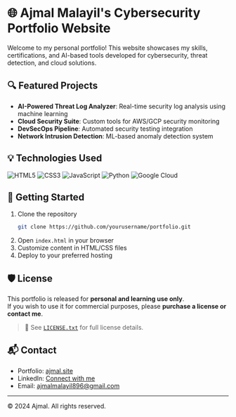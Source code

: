 # 🌐 Ajmal Malayil's Cybersecurity Portfolio Website

Welcome to my personal portfolio! This website showcases my skills, certifications, and AI-based tools developed for cybersecurity, threat detection, and cloud solutions.

## 🔍 Featured Projects

- **AI-Powered Threat Log Analyzer**: Real-time security log analysis using machine learning
- **Cloud Security Suite**: Custom tools for AWS/GCP security monitoring
- **DevSecOps Pipeline**: Automated security testing integration
- **Network Intrusion Detection**: ML-based anomaly detection system

## 💡 Technologies Used

![HTML5](https://img.shields.io/badge/HTML5-E34F26?style=flat&logo=html5&logoColor=white)
![CSS3](https://img.shields.io/badge/CSS3-1572B6?style=flat&logo=css3&logoColor=white)
![JavaScript](https://img.shields.io/badge/JavaScript-F7DF1E?style=flat&logo=javascript&logoColor=black)
![Python](https://img.shields.io/badge/Python-3776AB?style=flat&logo=python&logoColor=white)
![Google Cloud](https://img.shields.io/badge/Google_Cloud-4285F4?style=flat&logo=google-cloud&logoColor=white)

## 🚀 Getting Started

1. Clone the repository
   ```bash
   git clone https://github.com/yourusername/portfolio.git
   ```
2. Open `index.html` in your browser
3. Customize content in HTML/CSS files
4. Deploy to your preferred hosting

## 🛡️ License

This portfolio is released for **personal and learning use only**.  
If you wish to use it for commercial purposes, please **purchase a license or contact me**.

> 📄 See [`LICENSE.txt`](license.txt) for full license details.

## 📬 Contact

- Portfolio: [ajmal.site]([https://ajmal.site](https://ajmalmalayil.pages.dev/))
- LinkedIn: [Connect with me](https://linkedin.com/in/ajmalmalayil)
- Email: ajmalmalayil896@gmail.com

---

© 2024 Ajmal. All rights reserved.
